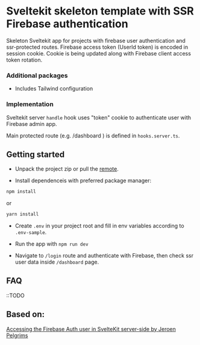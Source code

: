 # Sveltekit skeleton template with SSR Firebase authentication

Skeleton Sveltekit app for projects with firebase user authentication and ssr-protected routes.
Firebase access token (UserId token) is encoded in session cookie.
Cookie is being updated along with Firebase client access token rotation.

### Additional packages

- Includes Tailwind configuration

### Implementation

Sveltekit server `handle` hook uses "token" cookie to authenticate user with Firebase admin app.

Main protected route (e.g. /dashboard ) is defined in `hooks.server.ts`.

## Getting started


- Unpack the project zip or pull the [remote](https://github.com/vlntsolo/sveltekit-firebase-ssr-auth.git).

- Install dependenceis with preferred package manager:

```bash
npm install
```
or 
```bash
yarn install
```

- Create `.env` in your project root and fill in env variables according to `.env-sample`.

- Run the app with `npm run dev`
- Navigate to `/login` route and authenticate with Firebase, then check ssr user data inside `/dashboard` page.

## FAQ

::TODO

## Based on:

[Accessing the Firebase Auth user in SvelteKit server-side by Jeroen Pelgrims](https://jeroenpelgrims.com/access-the-firebase-auth-user-in-sveltekit-server-side/)




